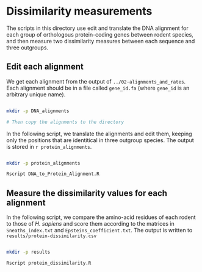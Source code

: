 # Dissimilarity measurements

The scripts in this directory use edit and translate the DNA alignment for each group of orthologous protein-coding genes between rodent species, and then measure two dissimilarity measures between each sequence and three outgroups.

## Edit each alignment

We get each alignment from the output of `../02-alignments_and_rates`. Each alignment should be in a file called `gene_id.fa` (where `gene_id` is an arbitrary unique name).

```sh

mkdir -p DNA_alignments

# Then copy the alignments to the directory

```

In the following script, we translate the alignments and edit them, keeping only the positions that are identitical in three outgroup species. The output is stored in `r protein_alignments`.

```sh

mkdir -p protein_alignments

Rscript DNA_to_Protein_Alignment.R

```

## Measure the dissimilarity values for each alignment

In the following script, we compare the amino-acid residues of each rodent to those of *H. sapiens* and score them according to the matrices in `Sneaths_index.txt` and `Epsteins_coefficient.txt`. The output is written to `results/protein-dissimilarity.csv`

```sh

mkdir -p results

Rscript protein_dissimilarity.R

```
